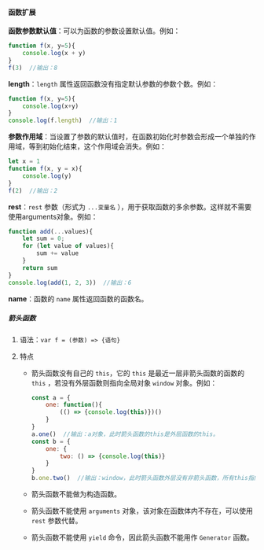 #### 函数扩展

**函数参数默认值**：可以为函数的参数设置默认值。例如：

```javascript
function f(x, y=5){
    console.log(x + y)
}
f(3)  //输出：8
```

**length**：`length` 属性返回函数没有指定默认参数的参数个数。例如：

```javascript
function f(x, y=5){
    console.log(x+y)
}
console.log(f.length)  //输出：1
```

**参数作用域**：当设置了参数的默认值时，在函数初始化时参数会形成一个单独的作用域，等到初始化结束，这个作用域会消失。例如：

```javascript
let x = 1
function f(x, y = x){
    console.log(y)
}
f(2)  //输出：2
```

**rest**：`rest` 参数（形式为 `...变量名` ），用于获取函数的多余参数。这样就不需要使用arguments对象。例如：

```javascript
function add(...values){
    let sum = 0;
    for (let value of values){
        sum += value
    }
	return sum
}
console.log(add(1, 2, 3))  //输出：6
```

**name**：函数的 `name` 属性返回函数的函数名。

##### 箭头函数

1. 语法：`var f = (参数) => {语句}`

2. 特点
   - 箭头函数没有自己的 `this`，它的 `this` 是最近一层非箭头函数的函数的 `this` ，若没有外层函数则指向全局对象 `window` 对象。例如：
   
     ```javascript
     const a = {
         one: function(){
             (() => {console.log(this)})()
         }
     }
     a.one()  //输出：a对象，此时箭头函数的this是外层函数的this。
     const b = {
         one: {
             two: () => {console.log(this)}
         }
     }
     b.one.two()  //输出：window，此时箭头函数外层没有非箭头函数，所有this指向window。
     ```
   
   - 箭头函数不能做为构造函数。
   
   - 箭头函数不能使用 `arguments` 对象，该对象在函数体内不存在，可以使用 `rest` 参数代替。
   
   - 箭头函数不能使用 `yield` 命令，因此箭头函数不能用作 `Generator` 函数。
   